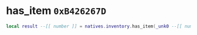 # has_item `0xB426267D`

```lua
local result --[[ number ]] = natives.inventory.has_item(_unk0 --[[ number ]], _unk1 --[[ number ]])
```